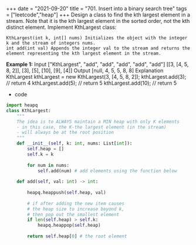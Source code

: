 +++ 
date = "2021-09-20"
title = "701. Insert into a binary search tree"
tags = ["leetcode","heap"]
+++
Design a class to find the kth largest element in a stream. Note that it is the kth largest element in the sorted order, not the kth distinct element.
Implement KthLargest class:

	KthLargest(int k, int[] nums) Initializes the object with the integer k and the stream of integers nums.
	int add(int val) Appends the integer val to the stream and returns the element representing the kth largest element in the stream. 
**Example 1:**
Input ["KthLargest", "add", "add", "add", "add", "add"] [[3, [4, 5, 8, 2]], [3], [5], [10], [9], [4]] Output [null, 4, 5, 5, 8, 8] Explanation KthLargest kthLargest = new KthLargest(3, [4, 5, 8, 2]); kthLargest.add(3); // return 4 kthLargest.add(5); // return 5 kthLargest.add(10); // return 5
- code
```py
import heapq
class KthLargest:
    """
    The idea is to ALWAYS maintain a MIN heap with only K elements
    - in this case, the K-the largest element (in the stream)
    - will always be at the root position
    """
    def __init__(self, k: int, nums: List[int]):
        self.heap = []
        self.k = k
        
        for num in nums:
            self.add(num) # add elements using the function below
        
    def add(self, val: int) -> int:
        
        heapq.heappush(self.heap, val)
        
        # if after adding the new item causes 
        # the heap size to increase beyond k, 
        # then pop out the smallest element 
        if len(self.heap) > self.k: 
            heapq.heappop(self.heap)
            
        return self.heap[0] # the root element



```

